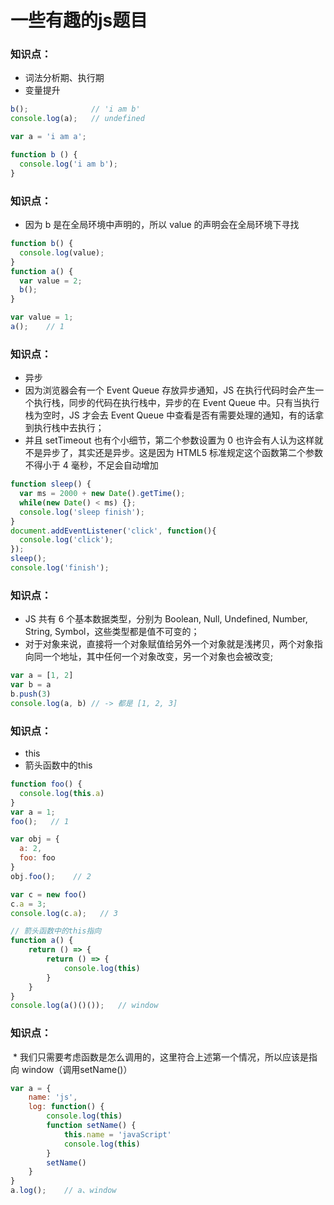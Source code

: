 # 一些有趣的js题目
### 知识点：
  * 词法分析期、执行期
  * 变量提升
```js
b();              // 'i am b'
console.log(a);   // undefined

var a = 'i am a';

function b () {
  console.log('i am b');
}
```
### 知识点：
  * 因为 b 是在全局环境中声明的，所以 value 的声明会在全局环境下寻找
```js
function b() {
  console.log(value);
}
function a() {
  var value = 2;
  b();
}

var value = 1;
a();    // 1
```
### 知识点：
  * 异步
  * 因为浏览器会有一个 Event Queue 存放异步通知，JS 在执行代码时会产生一个执行栈，同步的代码在执行栈中，异步的在 Event Queue 中。只有当执行栈为空时，JS 才会去 Event Queue 中查看是否有需要处理的通知，有的话拿到执行栈中去执行；
  * 并且 setTimeout 也有个小细节，第二个参数设置为 0 也许会有人认为这样就不是异步了，其实还是异步。这是因为 HTML5 标准规定这个函数第二个参数不得小于 4 毫秒，不足会自动增加
```js
function sleep() {
  var ms = 2000 + new Date().getTime();
  while(new Date() < ms) {};
  console.log('sleep finish');
}
document.addEventListener('click', function(){
  console.log('click');
});
sleep();
console.log('finish');
```
### 知识点：
  * JS 共有 6 个基本数据类型，分别为 Boolean, Null, Undefined, Number, String, Symbol，这些类型都是值不可变的；
  * 对于对象来说，直接将一个对象赋值给另外一个对象就是浅拷贝，两个对象指向同一个地址，其中任何一个对象改变，另一个对象也会被改变;
```js
var a = [1, 2]
var b = a
b.push(3)
console.log(a, b) // -> 都是 [1, 2, 3]
```
### 知识点：
  * this
  * 箭头函数中的this
```js
function foo() {
  console.log(this.a)
}
var a = 1;
foo();   // 1

var obj = {
  a: 2,
  foo: foo
}
obj.foo();    // 2

var c = new foo()
c.a = 3;
console.log(c.a);   // 3

// 箭头函数中的this指向
function a() {
    return () => {
        return () => {
            console.log(this)
        }
    }
}
console.log(a()()());   // window
```
### 知识点：
  * 我们只需要考虑函数是怎么调用的，这里符合上述第一个情况，所以应该是指向 window（调用setName()）
```js
var a = {
    name: 'js',
    log: function() {
        console.log(this)
        function setName() {
            this.name = 'javaScript'
            console.log(this)
        }
        setName()
    }
}
a.log();    // a、window
```
